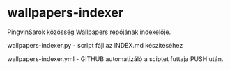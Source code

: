 # wallpapers-indexer
PingvinSarok közösség Wallpapers repójának indexelője.

wallpapers-indexer.py	- script fájl az INDEX.md készítéséhez

wallpapers-indexer.yml	- GITHUB automatizáló a sciptet futtaja PUSH után.
